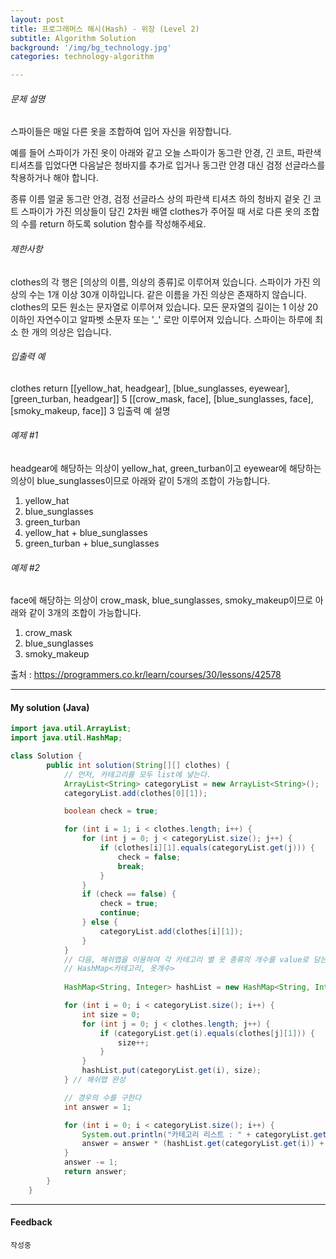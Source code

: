 ```yaml
---
layout: post
title: 프로그래머스 해시(Hash) - 위장 (Level 2)
subtitle: Algorithm Solution
background: '/img/bg_technology.jpg'
categories: technology-algorithm

---
```


###### 문제 설명
스파이들은 매일 다른 옷을 조합하여 입어 자신을 위장합니다.

예를 들어 스파이가 가진 옷이 아래와 같고 오늘 스파이가 동그란 안경, 긴 코트, 파란색 티셔츠를 입었다면 다음날은 청바지를 추가로 입거나 동그란 안경 대신 검정 선글라스를 착용하거나 해야 합니다.

종류	이름
얼굴	동그란 안경, 검정 선글라스
상의	파란색 티셔츠
하의	청바지
겉옷	긴 코트
스파이가 가진 의상들이 담긴 2차원 배열 clothes가 주어질 때 서로 다른 옷의 조합의 수를 return 하도록 solution 함수를 작성해주세요.

###### 제한사항
clothes의 각 행은 [의상의 이름, 의상의 종류]로 이루어져 있습니다.
스파이가 가진 의상의 수는 1개 이상 30개 이하입니다.
같은 이름을 가진 의상은 존재하지 않습니다.
clothes의 모든 원소는 문자열로 이루어져 있습니다.
모든 문자열의 길이는 1 이상 20 이하인 자연수이고 알파벳 소문자 또는 '_' 로만 이루어져 있습니다.
스파이는 하루에 최소 한 개의 의상은 입습니다.

###### 입출력 예
clothes	return
[[yellow_hat, headgear], [blue_sunglasses, eyewear], [green_turban, headgear]]	5
[[crow_mask, face], [blue_sunglasses, face], [smoky_makeup, face]]	3
입출력 예 설명

###### 예제 #1
headgear에 해당하는 의상이 yellow_hat, green_turban이고 eyewear에 해당하는 의상이 blue_sunglasses이므로 아래와 같이 5개의 조합이 가능합니다.

1. yellow_hat
2. blue_sunglasses
3. green_turban
4. yellow_hat + blue_sunglasses
5. green_turban + blue_sunglasses

###### 예제 #2
face에 해당하는 의상이 crow_mask, blue_sunglasses, smoky_makeup이므로 아래와 같이 3개의 조합이 가능합니다.

1. crow_mask
2. blue_sunglasses
3. smoky_makeup

출처 : https://programmers.co.kr/learn/courses/30/lessons/42578




---

#### My solution (Java)

```java
import java.util.ArrayList;
import java.util.HashMap;	

class Solution {
		public int solution(String[][] clothes) {
			// 먼저, 카테고리를 모두 list에 넣는다.
			ArrayList<String> categoryList = new ArrayList<String>();
			categoryList.add(clothes[0][1]);

			boolean check = true;

			for (int i = 1; i < clothes.length; i++) {
				for (int j = 0; j < categoryList.size(); j++) {
					if (clothes[i][1].equals(categoryList.get(j))) {
						check = false;
						break;
					}
				}
				if (check == false) {
					check = true;
					continue;
				} else {
					categoryList.add(clothes[i][1]);
				}
			}
			// 다음, 해쉬맵을 이용하여 각 카테고리 별 옷 종류의 개수를 value로 담는다. 
			// HashMap<카테고리, 옷개수>
			
			HashMap<String, Integer> hashList = new HashMap<String, Integer>();

			for (int i = 0; i < categoryList.size(); i++) {
				int size = 0;
				for (int j = 0; j < clothes.length; j++) {
					if (categoryList.get(i).equals(clothes[j][1])) {
						size++;
					}
				}
				hashList.put(categoryList.get(i), size);
			} // 해쉬맵 완성

			// 경우의 수를 구한다
			int answer = 1;

			for (int i = 0; i < categoryList.size(); i++) {
				System.out.println("카테고리 리스트 : " + categoryList.get(i));
				answer = answer * (hashList.get(categoryList.get(i)) + 1);
			}
			answer -= 1;
			return answer;
		}
	}
```



---

#### Feedback

```
작성중
```

